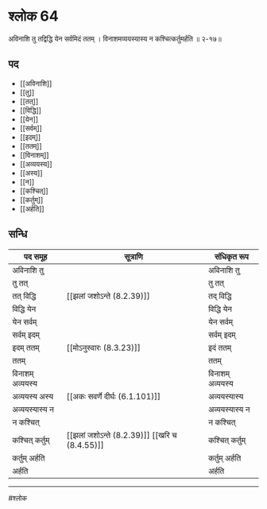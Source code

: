 # श्लोक 64

अविनाशि तु तद्विद्धि येन सर्वमिदं ततम् ।
विनाशमव्ययस्यास्य न कश्चित्कर्तुमर्हति ॥ २-१७॥


## पद 

- [[अविनाशि]]
- [[तु]]
- [[तत्]]
- [[विद्धि]]
- [[येन]]
- [[सर्वम्]]
- [[इदम्]]
- [[ततम्]]
- [[विनाशम्]]
- [[अव्ययस्य]]
- [[अस्य]]
- [[न]]
- [[कश्चित्]]
- [[कर्तुम्]]
- [[अर्हति]]

## सन्धि

| पद समूह | सूत्राणि | संधिकृत रूप |
| ----- | ----- | ----- |
| अविनाशि तु |  | अविनाशि तु |
| तु तत् |  | तु तत् |
| तत् विद्धि |  [[झलां जशोऽन्ते (8.2.39)]] | तद् विद्धि |
| विद्धि येन |  | विद्धि येन |
| येन सर्वम् |  | येन सर्वम् |
| सर्वम् इदम् |  | सर्वम् इदम् |
| इदम् ततम् |  [[मोऽनुस्वारः (8.3.23)]] | इदं ततम् |
| ततम् |  | ततम् |
| विनाशम् अव्ययस्य |  | विनाशम् अव्ययस्य |
| अव्ययस्य अस्य |  [[अकः सवर्णे दीर्घः (6.1.101)]] | अव्ययस्यास्य |
| अव्ययस्यास्य न |  | अव्ययस्यास्य न |
| न कश्चित् |  | न कश्चित् |
| कश्चित् कर्तुम् |  [[झलां जशोऽन्ते (8.2.39)]] [[खरि च (8.4.55)]] | कश्चित् कर्तुम् |
| कर्तुम् अर्हति |  | कर्तुम् अर्हति |
| अर्हति |  | अर्हति |


---

#श्लोक